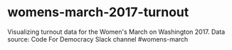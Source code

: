 # womens-march-2017-turnout
Visualizing turnout data for the Women's March on Washington 2017.  Data source: Code For Democracy Slack channel #womens-march
